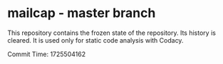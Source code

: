 # mailcap - master branch

This repository contains the frozen state of the repository.
Its history is cleared. It is used only for static code
analysis with Codacy.

Commit Time: 1725504162